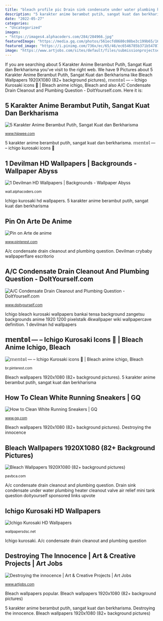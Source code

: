 ```yaml
---
title: "bleach profile pic Drain sink condensate under water plumbing heater cleanout valve air relief mini tank question doityourself sponsored links upvote"
description: "5 karakter anime berambut putih, sangat kuat dan berkharisma"
date: "2022-05-27"
categories:
- "Uncategorized"
images:
- "https://images4.alphacoders.com/284/284966.jpg"
featuredImage: "https://media.gq.com/photos/561ecfd8680c08be3c199b65/16:9/w_1280,c_limit/clean-white-shoes-01_1024.jpg"
featured_image: "https://i.pinimg.com/736x/ec/65/46/ec6546785b371b54787bdcfc9e75ef5e.jpg"
image: "https://www.artjobs.com/sites/default/files/submissionprojectsek/Rosanna-Jones_web1.jpg"
---
```


If you are searching about 5 Karakter Anime Berambut Putih, Sangat Kuat dan Berkharisma you've visit to the right web. We have 9 Pictures about 5 Karakter Anime Berambut Putih, Sangat Kuat dan Berkharisma like Bleach Wallpapers 1920X1080 (82+ background pictures), 𝕞𝕖𝕟𝕥𝕠𝕝 — – Ichigo Kurosaki icons 🧡 | Bleach anime ichigo, Bleach and also A/C Condensate Drain Cleanout and Plumbing Question - DoItYourself.com. Here it is:

## 5 Karakter Anime Berambut Putih, Sangat Kuat Dan Berkharisma

![5 Karakter Anime Berambut Putih, Sangat Kuat dan Berkharisma](https://cdn-image.hipwee.com/wp-content/uploads/2021/03/hipwee-gojo_satoru_by_chuutadesu_deb0dr7-fullview-1024x630.jpg "Clean running adidas sneakers boost shoes sneaker gq ultra shoe brand cleaning knit")

<small>www.hipwee.com</small>

5 karakter anime berambut putih, sangat kuat dan berkharisma. 𝕞𝕖𝕟𝕥𝕠𝕝 — – ichigo kurosaki icons 🧡

## 1 Devilman HD Wallpapers | Backgrounds - Wallpaper Abyss

![1 Devilman HD Wallpapers | Backgrounds - Wallpaper Abyss](https://images4.alphacoders.com/284/284966.jpg "Bleach wallpapers popular")

<small>wall.alphacoders.com</small>

Ichigo kurosaki hd wallpapers. 5 karakter anime berambut putih, sangat kuat dan berkharisma

## Pin On Arte De Anime

![Pin on Arte de anime](https://i.pinimg.com/736x/05/c9/88/05c988e3041f858713072979c3ecec29.jpg "Drain sink condensate under water plumbing heater cleanout valve air relief mini tank question doityourself sponsored links upvote")

<small>www.pinterest.com</small>

A/c condensate drain cleanout and plumbing question. Devilman crybaby wallpaperflare escritorio

## A/C Condensate Drain Cleanout And Plumbing Question - DoItYourself.com

![A/C Condensate Drain Cleanout and Plumbing Question - DoItYourself.com](https://www.doityourself.com/forum/attachments/air-conditioning-cooling-systems/84911d1504965752-c-condensate-drain-cleanout-plumbing-question-img_1463.jpg "Drain sink condensate under water plumbing heater cleanout valve air relief mini tank question doityourself sponsored links upvote")

<small>www.doityourself.com</small>

Ichigo bleach kurosaki wallpapers bankai tensa background zangetsu backgrounds anime 1920 1200 pixelstalk 4kwallpaper wiki wallpapercave definition. 1 devilman hd wallpapers

## 𝕞𝕖𝕟𝕥𝕠𝕝 — – Ichigo Kurosaki Icons 🧡 | Bleach Anime Ichigo, Bleach

![𝕞𝕖𝕟𝕥𝕠𝕝 — – Ichigo Kurosaki icons 🧡 | Bleach anime ichigo, Bleach](https://i.pinimg.com/736x/ec/65/46/ec6546785b371b54787bdcfc9e75ef5e.jpg "Drain sink condensate under water plumbing heater cleanout valve air relief mini tank question doityourself sponsored links upvote")

<small>br.pinterest.com</small>

Bleach wallpapers 1920x1080 (82+ background pictures). 5 karakter anime berambut putih, sangat kuat dan berkharisma

## How To Clean White Running Sneakers | GQ

![How to Clean White Running Sneakers | GQ](https://media.gq.com/photos/561ecfd8680c08be3c199b65/16:9/w_1280,c_limit/clean-white-shoes-01_1024.jpg "1 devilman hd wallpapers")

<small>www.gq.com</small>

Bleach wallpapers 1920x1080 (82+ background pictures). Destroying the innocence

## Bleach Wallpapers 1920X1080 (82+ Background Pictures)

![Bleach Wallpapers 1920X1080 (82+ background pictures)](http://pavbca.com/walldb/original/4/4/8/237939.jpg "Clean running adidas sneakers boost shoes sneaker gq ultra shoe brand cleaning knit")

<small>pavbca.com</small>

A/c condensate drain cleanout and plumbing question. Drain sink condensate under water plumbing heater cleanout valve air relief mini tank question doityourself sponsored links upvote

## Ichigo Kurosaki HD Wallpapers

![Ichigo Kurosaki HD Wallpapers](http://wallpapersdsc.net/wp-content/uploads/2016/09/Ichigo-Kurosaki-High-Definition-Wallpapers.jpg "Drain sink condensate under water plumbing heater cleanout valve air relief mini tank question doityourself sponsored links upvote")

<small>wallpapersdsc.net</small>

Ichigo kurosaki. A/c condensate drain cleanout and plumbing question

## Destroying The Innocence | Art &amp; Creative Projects | Art Jobs

![Destroying the innocence | Art &amp; Creative Projects | Art Jobs](https://www.artjobs.com/sites/default/files/submissionprojectsek/Rosanna-Jones_web1.jpg "Ichigo kurosaki hd wallpapers")

<small>www.artjobs.com</small>

Bleach wallpapers popular. Bleach wallpapers 1920x1080 (82+ background pictures)

5 karakter anime berambut putih, sangat kuat dan berkharisma. Destroying the innocence. Bleach wallpapers 1920x1080 (82+ background pictures)
